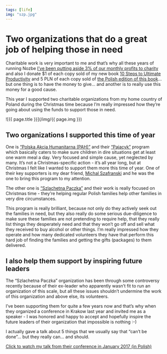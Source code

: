 ```yaml
---
tags: [life]
img: "szp.jpg"
---
```


# Two organizations that do a great job of helping those in need

Charitable work is very important to me and that’s why all these years of running Nozbe [I’ve been putting aside 3% of our monthly profits to charity](https://sliwinski.com/charity) and also I donate $1 of each copy sold of my new book [10 Steps to Ultimate Productivity](https://productivitycourse.com) and 5 PLN of each copy sold of [the Polish edition of this book](https://kursproduktywnosci.pl)... but one thing is to have the money to give... and another is to really use this money for a good cause.

This year I supported two charitable organizations from my home country of Poland during the Christmas time because I’m really impressed how they’re going about using the funds to support those in need.

<!--More-->

![{{ page.title }}](/img/{{ page.img }})

## Two organizations I supported this time of year

One is [“Polska Akcja Humanitarna (PAH)”](https://www.pah.org.pl) and their [“Pajacyk”](https://www.pajacyk.pl/) program which basically caters to make sure children in dire situations get at least one warm meal a day. Very focused and simple cause, yet neglected by many. It’s not a Christmas-specific action - it’s all year long, but at Christmas I felt like I wanted to support them more this time of year. One of their key supporters is my dear friend, [Michal Szafranski](https://jakoszczedzacpieniadze.pl) and he was the one to bring this program to my attention.

The other one is [“Szlachetna Paczka”](https://www.szlachetnapaczka.pl) and their work is really focused on Christmas time - they’re helping regular Polish families help other families in very dire circumstances.

This program is really brilliant, because not only do they actively seek out the families in need, but they also really do some serious due-diligence to make sure these families are not pretending to require help, that they really list things they desperately need and that they won’t go off and sell what they received to buy alcohol or other things. I’m really impressed how they operate and how many dedicated volunteers they have that perform this hard job of finding the families and getting the gifts (packages) to them delivered.

## I also help them support by inspiring future leaders

The “Szlachetna Paczka” organization has been through some controversy recently because of their ex-leader who apparently wasn’t fit to run an organization of this scale, but all these issues shouldn’t undermine the work of this organization and above else, its volunteers.

I’ve been supporting them for quite a few years now and that’s why when they organized a conference in Krakow last year and invited me as a speaker - I was honored and happy to accept and hopefully inspire the future leaders of their organization that impossible is nothing :-)

I actually gave a talk about 5 things that we usually say that “can’t be done”... but they really can... and should.

[Click to watch my talk from their conference in January 2017 (in Polish)](/pl/szlachetna-paczka/)

[n]: https://michael.gratis/nozbe
[p]: /podcast